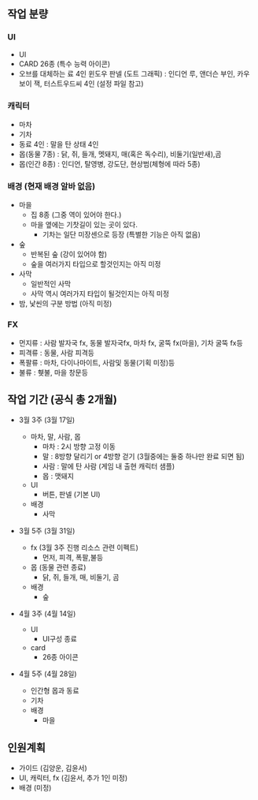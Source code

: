 ## 작업 분량

### UI
- UI 
- CARD 26종 (특수 능력 아이콘)
- 오브를 대체하는 료 4인 윈도우 판넬 (도트 그래픽) : 인디언 루, 앤더슨 부인, 카우보이 잭, 터스트우드씨 4인 (설정 파일 참고)

### 캐릭터
- 마차
- 기차 
- 동료 4인 : 말을 탄 상태 4인
- 몹(동물 7종) : 닭, 쥐, 들개, 멧돼지, 매(혹은 독수리), 비둘기(일반새),곰
- 몹(인간 8종) : 인디언, 탈영병, 강도단, 현상범(체형에 따라 5종)

### 배경 (현재 배경 알바 없음)
- 마을
  - 집 8종 (그중 역이 있어야 한다.) 
  - 마을 옆에는 기찻길이 있는 곳이 있다. 
    - 기차는 일단 미장센으로 등장 (특별한 기능은 아직 없음) 
- 숲
  - 반복된 숲 (강이 있어야 함)
  - 숲을 여러가지 타입으로 할것인지는 아직 미정
- 사막
  - 일반적인 사막
  - 사막 역시 여러가지 타입이 될것인지는 아직 미정
- 밤, 낯씬의 구분 방법 (아직 미정) 

### FX
- 먼지류 : 사람 발자국 fx, 동물 발자국fx, 마차 fx, 굴뚝 fx(마을), 기차 굴뚝 fx등
- 피격류 : 동물, 사람 피격등
- 폭팔류 : 마차, 다이나마이트, 사람및 동물(기획 미정)등
- 불류 : 휏불, 마을 창문등

## 작업 기간 (공식 총 2개월)
- 3월 3주 (3월 17일)
  - 마차, 말, 사람, 몹
    - 마차 : 2시 방향 고정 이동 
    - 말 : 8방향 달리기 or 4방향 걷기 (3월중에는 둘중 하나만 완료 되면 됨)
    - 사람 : 말에 탄 사람 (게임 내 출현 캐릭터 샘플)
    - 몹 : 맷돼지
  - UI
    - 버튼, 판넬 (기본 UI)
  - 배경
    - 사막  

- 3월 5주 (3월 31일)
  - fx (3월 3주 진행 리소스 관련 이펙트)
    - 먼저, 피격, 폭팔,불등
  - 몹 (동물 관련 종료) 
    - 닭, 쥐, 들개, 매, 비둘기, 곰
  - 배경
    - 숲 
- 4월 3주 (4월 14일)
  - UI
    - UI구성 종료 
  - card  
    - 26종 아이콘
- 4월 5주 (4월 28일)
  - 인간형 몹과 동료
  - 기차 
  - 배경 
    - 마을 

## 인원계획
- 가이드 (김양운, 김윤서)
- UI, 캐릭터, fx (김윤서, 추가 1인 미정)
- 배경 (미정)






